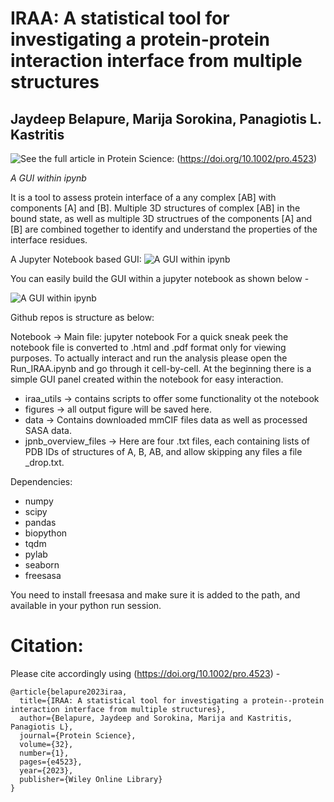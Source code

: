# IRAA: A statistical tool for investigating a protein-protein interaction interface from multiple structures

## Jaydeep Belapure, Marija Sorokina, Panagiotis L. Kastritis

![See the full article in Protein Science:](https://doi.org/10.1002/pro.4523) (https://doi.org/10.1002/pro.4523)

*A GUI within ipynb*

It is a tool to assess protein interface of a any complex [AB] with components [A] and [B].
Multiple 3D structures of complex [AB] in the bound state, as well as multiple 3D structrues of the components [A] and [B] are combined together to identify and understand the properties of the interface residues.

A Jupyter Notebook based GUI:
![A GUI within ipynb](https://github.com/kastritislab/IRAA/blob/main/Screenshot_IRAA_GUI_within_notebook.png)

You can easily build the GUI within a jupyter notebook as shown below -

![A GUI within ipynb](https://github.com/kastritislab/IRAA/blob/main/screen_shot_v2.gif)


Github repos is structure as below:

Notebook -> Main file: jupyter notebook 
For a quick sneak peek the notebook file is converted to .html and .pdf format only for viewing purposes. To actually interact and run the analysis please open the Run_IRAA.ipynb and go through it cell-by-cell. At the beginning there is a simple GUI panel created within the notebook for easy interaction.

* iraa_utils -> contains scripts to offer some functionality ot the notebook
* figures -> all output figure will be saved here.
* data -> Contains downloaded mmCIF files data as well as processed SASA data. 
* jpnb_overview_files -> Here are four .txt files, each containing lists of PDB IDs of structures of A, B, AB, and allow skipping any files a file \_drop.txt. 

Dependencies:
- numpy
- scipy
- pandas
- biopython
- tqdm
- pylab
- seaborn
- freesasa

You need to install freesasa and make sure it is added to the path, and available in your python run session.

# Citation:
Please cite accordingly using (https://doi.org/10.1002/pro.4523) -
```
@article{belapure2023iraa,
  title={IRAA: A statistical tool for investigating a protein--protein interaction interface from multiple structures},
  author={Belapure, Jaydeep and Sorokina, Marija and Kastritis, Panagiotis L},
  journal={Protein Science},
  volume={32},
  number={1},
  pages={e4523},
  year={2023},
  publisher={Wiley Online Library}
}
```
